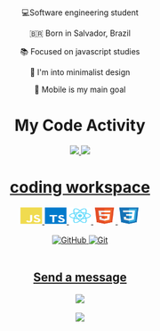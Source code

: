 <div align="center">

  
 💻Software engineering student <br>

 🇧🇷  Born in Salvador, Brazil <br>

 📚 Focused on javascript studies <br>

 🎨 I'm into minimalist design <br>
 
 📱 Mobile is my main goal 
   <p> </p>
 
 </div>
 
<div align = "center">
  
  <h1>My Code Activity </h1>
  
  <a href="https://github.com/guilhermefcs7" style="display: inline_block" align = "center">
  <img height="180em" src="https://github-readme-stats.vercel.app/api?username=guilhermefcs7&show_icons=true&theme=dracula&include_all_commits=true&count_private=true"/>
  <img height="180em" src="https://github-readme-stats.vercel.app/api/top-langs/?username=guilhermefcs7&layout=compact&langs_count=7&theme=dracula"/>
</div>
 
 <div align="center">

  <h1 align="center"> coding workspace </h1>
  
  <img  alt="Rafa-Js" height="30" width="40" src="https://raw.githubusercontent.com/devicons/devicon/master/icons/javascript/javascript-plain.svg">
  <img  alt="Rafa-Ts" height="30" width="40" src="https://raw.githubusercontent.com/devicons/devicon/master/icons/typescript/typescript-plain.svg">
  <img alt="Rafa-React" height="30" width="40" src="https://raw.githubusercontent.com/devicons/devicon/master/icons/react/react-original.svg">
  <img  alt="Rafa-HTML" height="30" width="40" src="https://raw.githubusercontent.com/devicons/devicon/master/icons/html5/html5-original.svg">
  <img  alt="Rafa-CSS" height="30" width="40" src="https://raw.githubusercontent.com/devicons/devicon/master/icons/css3/css3-original.svg">
    <br> <br>
  <img height="40" src="https://cdn3.iconfinder.com/data/icons/inficons/512/github.png" alt="GitHub" />
  <img height="40" src="https://upload.wikimedia.org/wikipedia/commons/thumb/3/3f/Git_icon.svg/1024px-Git_icon.svg.png" alt="Git" />

</div>
   
  <br>
  <h2 align="center"> Send a message </h2>

<div style="display: inline_block" align = "center"  > 
   	     
<a href = "mailto:guilhermefalcao.cabral@gmail.com"><img src="https://img.shields.io/badge/-Gmail-%23333?style=for-the-badge&logo=gmail&logoColor=white" target="_blank"></a>   
 
<a href="https://www.linkedin.com/in/guilherme-falcão-580718208/" target="_blank"><img src="https://img.shields.io/badge/-LinkedIn-%230077B5?style=for-the-badge&logo=linkedin&logoColor=white" target="_blank"></a>
</div>
  
   
  


